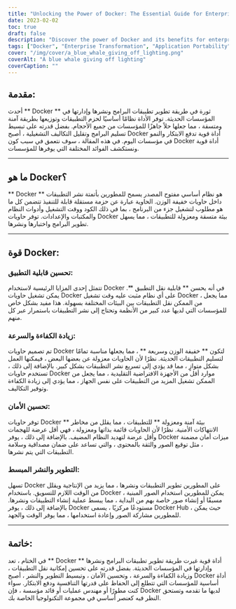 ```yaml
---
title: "Unlocking the Power of Docker: The Essential Guide for Enterprise Transformation"
date: 2023-02-02
toc: true
draft: false
description: "Discover the power of Docker and its benefits for enterprise transformation in this comprehensive guide to improving application portability, security, efficiency, and development."
tags: ["Docker", "Enterprise Transformation", "Application Portability", "Increased Efficiency", "Improved Security", "Simplified Development and Deployment", "Software Applications", "Containers", "Productivity", "Time-to-Market"]
cover: "/img/cover/a_blue_whale_giving_off_lighting.png"
coverAlt: "A blue whale giving off lighting"
coverCaption: ""
---
```

 ## مقدمة:  أحدث ** Docker ** ثورة في طريقة تطوير تطبيقات البرامج ونشرها وإدارتها في المؤسسات الحديثة. توفر الأداة نظامًا أساسيًا لحزم التطبيقات وتوزيعها بطريقة آمنة ومتسقة ، مما جعلها حلاً جاهزًا للمؤسسات من جميع الأحجام. بفضل قدرته على تبسيط تسليم البرامج وتقليل التكاليف التشغيلية ، أصبح Docker أداة قوية تدفع الابتكار والنمو في مؤسسات اليوم. في هذه المقالة ، سوف نتعمق في سبب كون Docker أداة قوية ونستكشف الفوائد المختلفة التي يوفرها للمؤسسات.  ______  ## ما هو Docker؟  ** Docker ** هو نظام أساسي مفتوح المصدر يسمح للمطورين بأتمتة نشر التطبيقات داخل حاويات خفيفة الوزن. الحاوية عبارة عن حزمة مستقلة قابلة للتنفيذ تتضمن كل ما هو مطلوب لتشغيل جزء من البرنامج ، بما في ذلك الكود ووقت التشغيل وأدوات النظام والمكتبات والإعدادات. توفر حاويات Docker بيئة متسقة ومعزولة للتطبيقات ، مما يسهل تطوير البرامج واختبارها ونشرها.  ______  ## قوة Docker:  ### تحسين قابلية التطبيق: تتمثل إحدى المزايا الرئيسية لاستخدام Docker في أنه يحسن ** قابلية نقل التطبيق **. يمكن تشغيل حاويات Docker على أي نظام مثبت عليه وقت تشغيل Docker ، مما يجعل من الممكن نقل التطبيقات بين البيئات المختلفة بسهولة. هذا مفيد بشكل خاص للمؤسسات التي لديها عدد كبير من الأنظمة وتحتاج إلى نشر التطبيقات باستمرار عبر كل منهم.  ### زيادة الكفاءة والسرعة: تم تصميم حاويات Docker لتكون ** خفيفة الوزن وسريعة ** ، مما يجعلها مناسبة تمامًا لتسليم التطبيقات الحديثة. نظرًا لأن الحاويات معزولة عن بعضها البعض ، فيمكنها العمل بشكل متوازٍ ، مما قد يؤدي إلى تسريع نشر التطبيقات بشكل كبير. بالإضافة إلى ذلك ، تستخدم حاويات Docker موارد أقل من الأجهزة الافتراضية التقليدية ، مما يجعل من الممكن تشغيل المزيد من التطبيقات على نفس الجهاز ، مما يؤدي إلى زيادة الكفاءة وتوفير التكاليف.  ### تحسين الأمان: توفر حاويات Docker ** بيئة آمنة ومعزولة ** للتطبيقات ، مما يقلل من مخاطر الانتهاكات الأمنية. نظرًا لأن الحاويات قائمة بذاتها ومعزولة ، فهي أقل عرضة للهجمات وأقل عرضة لتهديد النظام المضيف. بالإضافة إلى ذلك ، يوفر Docker ميزات أمان مضمنة ، مثل توقيع الصور والثقة بالمحتوى ، والتي تساعد على ضمان مصداقية وسلامة التطبيقات التي يتم نشرها.  ### التطوير والنشر المبسط: تسهل Docker على المطورين تطوير التطبيقات ونشرها ، مما يزيد من الإنتاجية ويقلل من الوقت اللازم للتسويق. باستخدام Docker ، يمكن للمطورين استخدام الصور المبنية مسبقًا أو إنشاء صور خاصة بهم من البداية ، مما يبسط عملية إنشاء التطبيقات ونشرها. بالإضافة إلى ذلك ، يوفر Docker مستودعًا مركزيًا ، يسمى Docker Hub ، حيث يمكن للمطورين مشاركة الصور وإعادة استخدامها ، مما يوفر الوقت والجهد.  ______  ## خاتمة:  في الختام ، تعد ** Docker ** أداة قوية غيرت طريقة تطوير تطبيقات البرامج ونشرها وإدارتها في المؤسسات الحديثة. بفضل قدرته على تحسين إمكانية نقل التطبيقات ، وزيادة الكفاءة والسرعة ، وتحسين الأمان ، وتبسيط التطوير والنشر ، أصبح Docker أداة أساسية للمؤسسات التي تتطلع إلى الحفاظ على قدرتها التنافسية ودفع الابتكار. سواء كنت مطورًا أو مهندس عمليات أو قائد مؤسسة ، فإن Docker لديها ما تقدمه وتستحق النظر فيه كعنصر أساسي في مجموعة التكنولوجيا الخاصة بك.